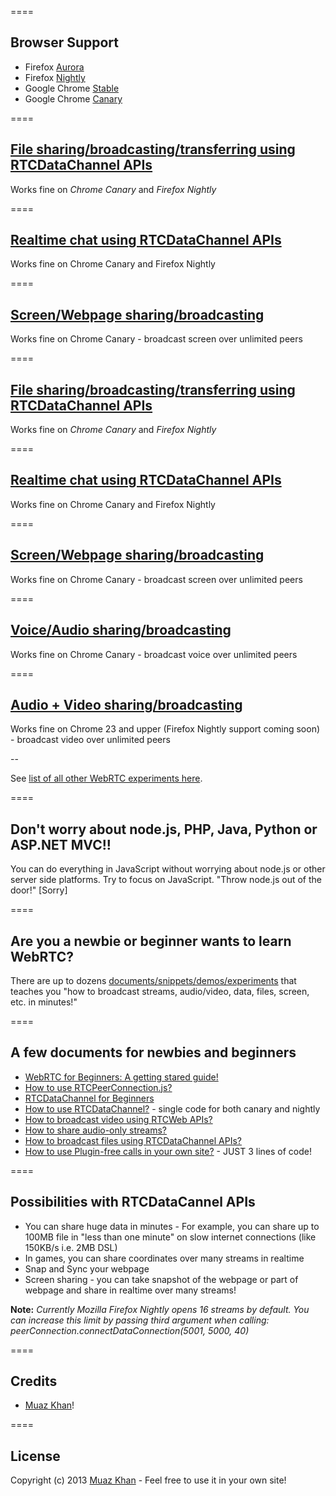 ====
## Browser Support

* Firefox [Aurora](http://www.mozilla.org/en-US/firefox/aurora/)
* Firefox [Nightly](http://nightly.mozilla.org/)
* Google Chrome [Stable](https://www.google.com/intl/en_uk/chrome/browser/) 
* Google Chrome [Canary](https://www.google.com/intl/en/chrome/browser/canary.html)

====
## [File sharing/broadcasting/transferring using RTCDataChannel APIs](https://webrtc-experiment.appspot.com/file-broadcast/)

Works fine on *Chrome Canary* and *Firefox Nightly*

====
## [Realtime chat using RTCDataChannel APIs](https://webrtc-experiment.appspot.com/chat/)

Works fine on Chrome Canary and Firefox Nightly

====
## [Screen/Webpage sharing/broadcasting](https://webrtc-experiment.appspot.com/screen-broadcast/)

Works fine on Chrome Canary - broadcast screen over unlimited peers

====
## [File sharing/broadcasting/transferring using RTCDataChannel APIs](https://webrtc-experiment.appspot.com/file-broadcast/)

Works fine on *Chrome Canary* and *Firefox Nightly*

====
## [Realtime chat using RTCDataChannel APIs](https://webrtc-experiment.appspot.com/chat/)

Works fine on Chrome Canary and Firefox Nightly

====
## [Screen/Webpage sharing/broadcasting](https://webrtc-experiment.appspot.com/screen-broadcast/)

Works fine on Chrome Canary - broadcast screen over unlimited peers

====
## [Voice/Audio sharing/broadcasting](https://webrtc-experiment.appspot.com/audio-broadcast/)

Works fine on Chrome Canary - broadcast voice over unlimited peers

====
## [Audio + Video sharing/broadcasting](https://webrtc-experiment.appspot.com/broadcast/)

Works fine on Chrome 23 and upper (Firefox Nightly support coming soon) - broadcast video over unlimited peers

--

See [list of all other WebRTC experiments here](https://webrtc-experiment.appspot.com/).

====
## Don't worry about node.js, PHP, Java, Python or ASP.NET MVC!!

You can do everything in JavaScript without worrying about node.js or other server side platforms. Try to focus on JavaScript. "Throw node.js out of the door!" [Sorry]

====
## Are you a newbie or beginner wants to learn WebRTC?

There are up to dozens [documents/snippets/demos/experiments](https://webrtc-experiment.appspot.com/) that teaches you "how to broadcast streams, audio/video, data, files, screen, etc. in minutes!"

====
## A few documents for newbies and beginners

* [WebRTC for Beginners: A getting stared guide!](https://webrtc-experiment.appspot.com/docs/webrtc-for-beginners.html)
* [How to use RTCPeerConnection.js?](https://webrtc-experiment.appspot.com/docs/how-to-use-rtcpeerconnection-js-v1.1.html)
* [RTCDataChannel for Beginners](https://webrtc-experiment.appspot.com/docs/rtc-datachannel-for-beginners.html)
* [How to use RTCDataChannel?](https://webrtc-experiment.appspot.com/docs/how-to-use-rtcdatachannel.html) - single code for both canary and nightly
* [How to broadcast video using RTCWeb APIs?](https://webrtc-experiment.appspot.com/docs/how-to-broadcast-video-using-RTCWeb-APIs.html)
* [How to share audio-only streams?](https://webrtc-experiment.appspot.com/docs/how-to-share-audio-only-streams.html)
* [How to broadcast files using RTCDataChannel APIs?](https://webrtc-experiment.appspot.com/docs/how-file-broadcast-works.html)
* [How to use Plugin-free calls in your own site?](https://webrtc-experiment.appspot.com/docs/how-to-use-plugin-free-calls.html) - JUST 3 lines of code!

====
## Possibilities with RTCDataCannel APIs

* You can share huge data in minutes - For example, you can share up to 100MB file in "less than one minute" on slow internet connections (like 150KB/s i.e. 2MB DSL)
* In games, you can share coordinates over many streams in realtime
* Snap and Sync your webpage
* Screen sharing - you can take snapshot of the webpage or part of webpage and share in realtime over many streams!

**Note:** *Currently Mozilla Firefox Nightly opens 16 streams by default. You can increase this limit by passing third argument when calling: peerConnection.connectDataConnection(5001, 5000, 40)*

====
## Credits

* [Muaz Khan](http://github.com/muaz-khan)!

====
## License

Copyright (c) 2013 [Muaz Khan](https://plus.google.com/100325991024054712503) - Feel free to use it in your own site!
